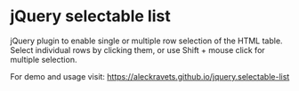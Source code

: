 # jQuery selectable list
jQuery plugin to enable single or multiple row selection of the HTML table. Select individual rows by clicking them, or use Shift + mouse click for multiple selection.

For demo and usage visit: <a href="https://aleckravets.github.io/jquery.selectable-list">https://aleckravets.github.io/jquery.selectable-list</a>
